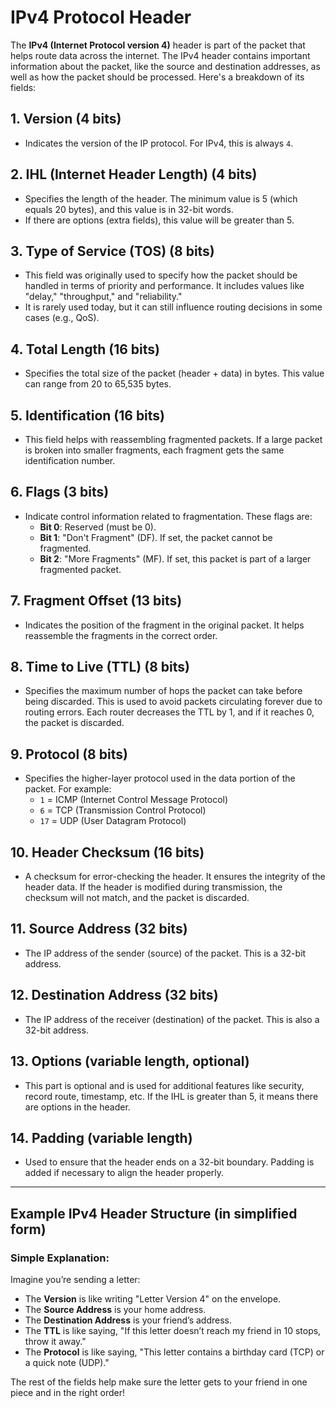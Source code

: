 # IPv4 Protocol Header

The **IPv4 (Internet Protocol version 4)** header is part of the packet that helps route data across the internet. The IPv4 header contains important information about the packet, like the source and destination addresses, as well as how the packet should be processed. Here's a breakdown of its fields:

## 1. Version (4 bits)
- Indicates the version of the IP protocol. For IPv4, this is always `4`.

## 2. IHL (Internet Header Length) (4 bits)
- Specifies the length of the header. The minimum value is 5 (which equals 20 bytes), and this value is in 32-bit words.
- If there are options (extra fields), this value will be greater than 5.

## 3. Type of Service (TOS) (8 bits)
- This field was originally used to specify how the packet should be handled in terms of priority and performance. It includes values like "delay," "throughput," and "reliability."
- It is rarely used today, but it can still influence routing decisions in some cases (e.g., QoS).

## 4. Total Length (16 bits)
- Specifies the total size of the packet (header + data) in bytes. This value can range from 20 to 65,535 bytes.

## 5. Identification (16 bits)
- This field helps with reassembling fragmented packets. If a large packet is broken into smaller fragments, each fragment gets the same identification number.

## 6. Flags (3 bits)
- Indicate control information related to fragmentation. These flags are:
  - **Bit 0**: Reserved (must be 0).
  - **Bit 1**: "Don't Fragment" (DF). If set, the packet cannot be fragmented.
  - **Bit 2**: "More Fragments" (MF). If set, this packet is part of a larger fragmented packet.

## 7. Fragment Offset (13 bits)
- Indicates the position of the fragment in the original packet. It helps reassemble the fragments in the correct order.

## 8. Time to Live (TTL) (8 bits)
- Specifies the maximum number of hops the packet can take before being discarded. This is used to avoid packets circulating forever due to routing errors. Each router decreases the TTL by 1, and if it reaches 0, the packet is discarded.

## 9. Protocol (8 bits)
- Specifies the higher-layer protocol used in the data portion of the packet. For example:
  - `1` = ICMP (Internet Control Message Protocol)
  - `6` = TCP (Transmission Control Protocol)
  - `17` = UDP (User Datagram Protocol)

## 10. Header Checksum (16 bits)
- A checksum for error-checking the header. It ensures the integrity of the header data. If the header is modified during transmission, the checksum will not match, and the packet is discarded.

## 11. Source Address (32 bits)
- The IP address of the sender (source) of the packet. This is a 32-bit address.

## 12. Destination Address (32 bits)
- The IP address of the receiver (destination) of the packet. This is also a 32-bit address.

## 13. Options (variable length, optional)
- This part is optional and is used for additional features like security, record route, timestamp, etc. If the IHL is greater than 5, it means there are options in the header.

## 14. Padding (variable length)
- Used to ensure that the header ends on a 32-bit boundary. Padding is added if necessary to align the header properly.

---

## Example IPv4 Header Structure (in simplified form)

### Simple Explanation:
Imagine you’re sending a letter:
- The **Version** is like writing "Letter Version 4" on the envelope.
- The **Source Address** is your home address.
- The **Destination Address** is your friend’s address.
- The **TTL** is like saying, "If this letter doesn’t reach my friend in 10 stops, throw it away."
- The **Protocol** is like saying, "This letter contains a birthday card (TCP) or a quick note (UDP)."

The rest of the fields help make sure the letter gets to your friend in one piece and in the right order!
